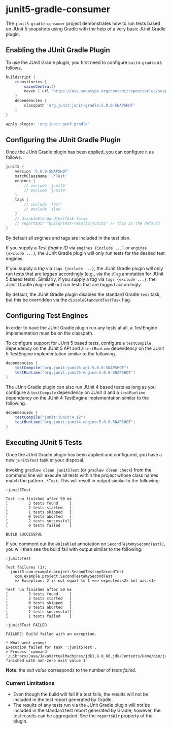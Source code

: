 # junit5-gradle-consumer

The `junit5-gradle-consumer` project demonstrates how to run tests based on
JUnit 5 snapshots using Gradle with the help of a very basic JUnit Gradle plugin.

## Enabling the JUnit Gradle Plugin

To use the JUnit Gradle plugin, you first need to configure `build.gradle` as follows.

```groovy
buildscript {
	repositories {
		mavenCentral()
		maven { url 'https://oss.sonatype.org/content/repositories/snapshots' }
	}
	dependencies {
		classpath 'org.junit:junit-gradle:5.0.0-SNAPSHOT'
	}
}

apply plugin: 'org.junit.gen5.gradle'
```

## Configuring the JUnit Gradle Plugin

Once the JUnit Gradle plugin has been applied, you can configure it as follows.

```groovy
junit5 {
	version '5.0.0-SNAPSHOT'
	matchClassName '.*Test'
	engines {
		// include 'junit5'
		// exclude 'junit4'
	}
	tags {
		// include 'fast'
		// exclude 'slow'
	}
	// disableStandardTestTask false
	// reportsDir "build/test-results/junit5" // this is the default
}
```

By default all engines and tags are included in the test plan.

If you supply a _Test Engine ID_ via `engines {include ...}` or `engines {exclude ...}`,
the JUnit Gradle plugin will only run tests for the desired test engines.

If you supply a _tag_ via `tags {include ...}`, the JUnit Gradle plugin will only
run tests that are _tagged_ accordingly (e.g., via the `@Tag` annotation for
JUnit 5 based tests). Similarly, if you supply a _tag_ via `tags {exclude ...}`,
the JUnit Gradle plugin will not run tests that are _tagged_ accordingly.

By default, the JUnit Gradle plugin disables the standard Gradle `test` task, but
this be overridden via the `disableStandardTestTask` flag.

## Configuring Test Engines

In order to have the JUnit Gradle plugin run any tests at all, a TestEngine
implementation must be on the classpath.

To configure support for JUnit 5 based tests, configure a `testCompile` dependency
on the JUnit 5 API and a `testRuntime` dependency on the JUnit 5 TestEngine
implementation similar to the following.

```groovy
dependencies {
	testCompile("org.junit:junit5-api:5.0.0-SNAPSHOT")
	testRuntime("org.junit:junit5-engine:5.0.0-SNAPSHOT")
}
```

The JUnit Gradle plugin can also run JUnit 4 based tests as long as you
configure a `testCompile` dependency on JUnit 4 and a `testRuntime` dependency
on the JUnit 4 TestEngine implementation similar to the following.

```groovy
dependencies {
	testCompile("junit:junit:4.12")
	testRuntime("org.junit:junit4-engine:5.0.0-SNAPSHOT")
}
```

## Executing JUnit 5 Tests

Once the JUnit Gradle plugin has been applied and configured, you have a new
`junit5Test` task at your disposal.

Invoking `gradlew clean junit5Test` (or `gradlew clean check`) from the
command line will execute all tests within the project whose class names
match the pattern `.*Test`. This will result in output similar to the
following:

```
:junit5Test

Test run finished after 50 ms
[         3 tests found     ]
[         2 tests started   ]
[         1 tests skipped   ]
[         0 tests aborted   ]
[         2 tests successful]
[         0 tests failed    ]

BUILD SUCCESSFUL
```

If you comment out the `@Disabled` annotation on `SecondTest#mySecondTest()`, you
will then see the build fail with output similar to the following:

```
:junit5Test

Test failures (1):
  junit5:com.example.project.SecondTest:mySecondTest
    com.example.project.SecondTest#mySecondTest
    => Exception: 2 is not equal to 1 ==> expected:<2> but was:<1>

Test run finished after 50 ms
[         3 tests found     ]
[         3 tests started   ]
[         0 tests skipped   ]
[         0 tests aborted   ]
[         2 tests successful]
[         1 tests failed    ]

:junit5Test FAILED

FAILURE: Build failed with an exception.

* What went wrong:
Execution failed for task ':junit5Test'.
> Process 'command '/Library/Java/JavaVirtualMachines/jdk1.8.0_66.jdk/Contents/Home/bin/java'' finished with non-zero exit value 1
```

**Note**: the _exit value_ corresponds to the number of _tests failed_.

### Current Limitations

- Even though the build will fail if a test fails, the results will not
  be included in the test report generated by Gradle.
- The results of any tests run via the JUnit Gradle plugin will not be included
  in the standard test report generated by Gradle; however, the test results
  can be aggregated. See the `reportsDir` property of the plugin.

